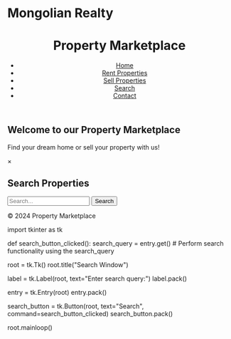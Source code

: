 # Mongolian Realty
<!DOCTYPE html>
<html lang="en">
<head>
    <meta charset="UTF-8">
    <meta name="viewport" content="width=device-width, initial-scale=1.0">
    <title>Property Marketplace</title>
    <link rel="stylesheet" href="styles.css">
</head>
<body>

<header>
    <h1>Property Marketplace</h1>
    <nav>
        <ul>
            <li><a href="#home">Home</a></li>
            <li><a href="#rent">Rent Properties</a></li>
            <li><a href="#sell">Sell Properties</a></li>
            <li><a href="javascript:void(0);" onclick="openSearchModal()">Search</a></li>
            <!-- Add a button to open the search modal -->
            <li><a href="#contact">Contact</a></li>
        </ul>
    </nav>
</header>

<section id="home">
    <h2>Welcome to our Property Marketplace</h2>
    <p>Find your dream home or sell your property with us!</p>
</section>

<section id="search">
    <!-- Add a search modal -->
    <div id="searchModal" class="modal">
        <div class="modal-content">
            <span class="close" onclick="closeSearchModal()">&times;</span>
            <h2>Search Properties</h2>
            <input type="text" id="searchInput" placeholder="Search...">
            <button onclick="searchProperties()">Search</button>
            <div id="searchResults"></div>
        </div>
    </div>
</section>

<script src="script.js"></script>

<footer>
    <p>&copy; 2024 Property Marketplace</p>
</footer>

</body>
</html>
import tkinter as tk

def search_button_clicked():
    search_query = entry.get()
    # Perform search functionality using the search_query

root = tk.Tk()
root.title("Search Window")

label = tk.Label(root, text="Enter search query:")
label.pack()

entry = tk.Entry(root)
entry.pack()

search_button = tk.Button(root, text="Search", command=search_button_clicked)
search_button.pack()

root.mainloop()
